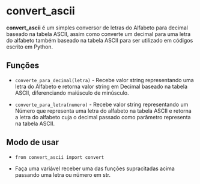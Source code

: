 # convert_ascii

**convert_ascii** é um simples conversor de letras do Alfabeto para decimal baseado na tabela ASCII, assim como converte um decimal para uma letra do alfabeto também baseado na tabela ASCII para ser utilizado em códigos escrito em Python.

## Funções

* `converte_para_decimal(letra)` - Recebe valor string representando uma letra do Alfabeto e
retorna valor string em Decimal baseado na tabela ASCII, diferenciando maiúsculo de minúsculo.

* `converte_para_letra(numero)` - Recebe valor string representando um Número que representa uma letra do alfabeto na tabela ASCII e
retorna a letra do alfabeto cuja o decimal passado como parâmetro representa na tabela ASCII.

## Modo de usar

* `from convert_ascii import convert`
- Faça uma variável receber uma das funções supracitadas acima passando uma letra ou número em str.